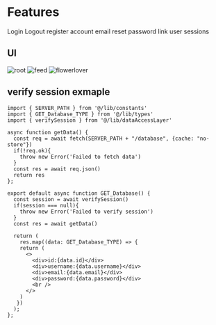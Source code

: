 # Features

Login
Logout
register account
email reset password link
user sessions

## UI

![root](https://github.com/RoseWrightdev/sm/assets/100792806/2d0ffe79-d482-4d78-816f-651adbd7dd46)
![feed](https://github.com/RoseWrightdev/sm/assets/100792806/5628c8ea-aee6-406c-abfa-683752f44edd)
![flowerlover](https://github.com/RoseWrightdev/sm/assets/100792806/d93e54d3-d8d3-4c08-ba8a-2313e0959a44)


## verify session exmaple

```
import { SERVER_PATH } from '@/lib/constants'
import { GET_Database_TYPE } from '@/lib/types'
import { verifySession } from '@/lib/dataAccessLayer'

async function getData() {
  const req = await fetch(SERVER_PATH + "/database", {cache: "no-store"})
  if(!req.ok){
    throw new Error('Failed to fetch data')
  }
  const res = await req.json()
  return res
};

export default async function GET_Database() {
  const session = await verifySession()
  if(session === null){
    throw new Error('Failed to verify session')
  }
  const res = await getData()

  return (
    res.map((data: GET_Database_TYPE) => {
    return (
      <>
        <div>id:{data.id}</div>
        <div>username:{data.username}</div>
        <div>email:{data.email}</div>
        <div>password:{data.password}</div>
        <br />
      </>
    )
   })
  );
};
```
